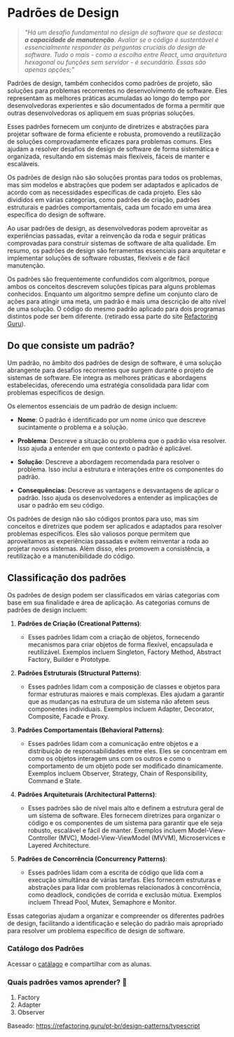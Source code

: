# Padrões de Design

> _"Há um desafio fundamental no design de software que se destaca: **a capacidade de manutenção**. Avaliar se o código é sustentável é essencialmente responder às perguntas cruciais do design de software. Tudo o mais - como a escolha entre React, uma arquitetura hexagonal  ou funções sem servidor - é secundário. Essas são apenas opções;"_

Padrões de design, também conhecidos como padrões de projeto, são soluções para problemas recorrentes no desenvolvimento de software. Eles representam as melhores práticas acumuladas ao longo do tempo por desenvolvedoras experientes e são documentados de forma a permitir que outras desenvolvedoras os apliquem em suas próprias soluções.

Esses padrões fornecem um conjunto de diretrizes e abstrações para projetar software de forma eficiente e robusta, promovendo a reutilização de soluções comprovadamente eficazes para problemas comuns. Eles ajudam a resolver desafios de design de software de forma sistemática e organizada, resultando em sistemas mais flexíveis, fáceis de manter e escaláveis.

Os padrões de design não são soluções prontas para todos os problemas, mas sim modelos e abstrações que podem ser adaptados e aplicados de acordo com as necessidades específicas de cada projeto. Eles são divididos em várias categorias, como padrões de criação, padrões estruturais e padrões comportamentais, cada um focado em uma área específica do design de software.

Ao usar padrões de design, as desenvolvedoras podem aproveitar as experiências passadas, evitar a reinvenção da roda e seguir práticas comprovadas para construir sistemas de software de alta qualidade. Em resumo, os padrões de design são ferramentas essenciais para arquitetar e implementar soluções de software robustas, flexíveis e de fácil manutenção.

Os padrões são frequentemente confundidos com algoritmos, porque ambos os conceitos descrevem soluções típicas para alguns problemas conhecidos. Enquanto um algoritmo sempre define um conjunto claro de ações para atingir uma meta, um padrão é mais uma descrição de alto nível de uma solução. O código do mesmo padrão aplicado para dois programas distintos pode ser bem diferente. (retirado essa parte do site [Refactoring Guru](https://refactoring.guru/pt-br/design-patterns/what-is-pattern)).

## Do que consiste um padrão? 

Um padrão, no âmbito dos padrões de design de software, é uma solução abrangente para desafios recorrentes que surgem durante o projeto de sistemas de software. Ele integra as melhores práticas e abordagens estabelecidas, oferecendo uma estratégia consolidada para lidar com problemas específicos de design.

Os elementos essenciais de um padrão de design incluem:

- **Nome**: O padrão é identificado por um nome único que descreve sucintamente o problema e a solução.

 - **Problema**: Descreve a situação ou problema que o padrão visa resolver. Isso ajuda a entender em que contexto o padrão é aplicável.

- **Solução**: Descreve a abordagem recomendada para resolver o problema. Isso inclui a estrutura e interações entre os componentes do padrão.

- **Consequências**: Descreve as vantagens e desvantagens de aplicar o padrão. Isso ajuda os desenvolvedores a entender as implicações de usar o padrão em seu código.

Os padrões de design não são códigos prontos para uso, mas sim conceitos e diretrizes que podem ser aplicados e adaptados para resolver problemas específicos. Eles são valiosos porque permitem que aproveitamos as experiências passadas e evitem reinventar a roda ao projetar novos sistemas. Além disso, eles promovem a consistência, a reutilização e a manutenibilidade do código.


## Classificação dos padrões

Os padrões de design podem ser classificados em várias categorias com base em sua finalidade e área de aplicação. As categorias comuns de padrões de design incluem:

1. **Padrões de Criação (Creational Patterns)**:
   - Esses padrões lidam com a criação de objetos, fornecendo mecanismos para criar objetos de forma flexível, encapsulada e reutilizável. Exemplos incluem Singleton, Factory Method, Abstract Factory, Builder e Prototype.

2. **Padrões Estruturais (Structural Patterns)**:
   - Esses padrões lidam com a composição de classes e objetos para formar estruturas maiores e mais complexas. Eles ajudam a garantir que as mudanças na estrutura de um sistema não afetem seus componentes individuais. Exemplos incluem Adapter, Decorator, Composite, Facade e Proxy.

3. **Padrões Comportamentais (Behavioral Patterns)**:
   - Esses padrões lidam com a comunicação entre objetos e a distribuição de responsabilidades entre eles. Eles se concentram em como os objetos interagem uns com os outros e como o comportamento de um objeto pode ser modificado dinamicamente. Exemplos incluem Observer, Strategy, Chain of Responsibility, Command e State.

4. **Padrões Arquiteturais (Architectural Patterns)**:
   - Esses padrões são de nível mais alto e definem a estrutura geral de um sistema de software. Eles fornecem diretrizes para organizar o código e os componentes de um sistema para garantir que ele seja robusto, escalável e fácil de manter. Exemplos incluem Model-View-Controller (MVC), Model-View-ViewModel (MVVM), Microservices e Layered Architecture.

5. **Padrões de Concorrência (Concurrency Patterns)**:
   - Esses padrões lidam com a escrita de código que lida com a execução simultânea de várias tarefas. Eles fornecem estruturas e abstrações para lidar com problemas relacionados à concorrência, como deadlock, condições de corrida e exclusão mútua. Exemplos incluem Thread Pool, Mutex, Semaphore e Monitor.

Essas categorias ajudam a organizar e compreender os diferentes padrões de design, facilitando a identificação e seleção do padrão mais apropriado para resolver um problema específico de design de software.

### Catálogo dos Padrões 

Acessar o [catálago](https://refactoring.guru/pt-br/design-patterns/catalog) e compartilhar com as alunas.

### Quais padrões vamos aprender? :sparkling_heart:

1. Factory 
2. Adapter 
3. Observer

Baseado: https://refactoring.guru/pt-br/design-patterns/typescript 